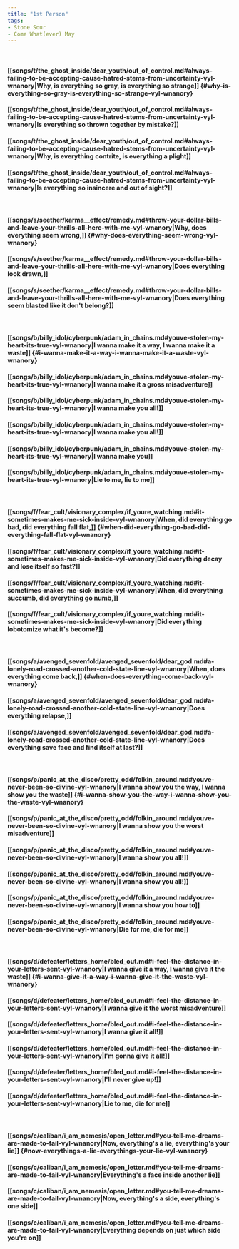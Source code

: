 ```yaml
---
title: "1st Person"
tags:
- Stone Sour
- Come What(ever) May
---
```

&nbsp;
#### [[songs/t/the_ghost_inside/dear_youth/out_of_control.md#always-failing-to-be-accepting-cause-hatred-stems-from-uncertainty-vyl-wnanory|Why, is everything so gray, is everything so strange]] {#why-is-everything-so-gray-is-everything-so-strange-vyl-wnanory}
#### [[songs/t/the_ghost_inside/dear_youth/out_of_control.md#always-failing-to-be-accepting-cause-hatred-stems-from-uncertainty-vyl-wnanory|Is everything so thrown together by mistake?]]
#### [[songs/t/the_ghost_inside/dear_youth/out_of_control.md#always-failing-to-be-accepting-cause-hatred-stems-from-uncertainty-vyl-wnanory|Why, is everything contrite, is everything a plight]]
#### [[songs/t/the_ghost_inside/dear_youth/out_of_control.md#always-failing-to-be-accepting-cause-hatred-stems-from-uncertainty-vyl-wnanory|Is everything so insincere and out of sight?]]
&nbsp;
#### [[songs/s/seether/karma__effect/remedy.md#throw-your-dollar-bills-and-leave-your-thrills-all-here-with-me-vyl-wnanory|Why, does everything seem wrong,]] {#why-does-everything-seem-wrong-vyl-wnanory}
#### [[songs/s/seether/karma__effect/remedy.md#throw-your-dollar-bills-and-leave-your-thrills-all-here-with-me-vyl-wnanory|Does everything look drawn,]]
#### [[songs/s/seether/karma__effect/remedy.md#throw-your-dollar-bills-and-leave-your-thrills-all-here-with-me-vyl-wnanory|Does everything seem blasted like it don't belong?]]
&nbsp;
#### [[songs/b/billy_idol/cyberpunk/adam_in_chains.md#youve-stolen-my-heart-its-true-vyl-wnanory|I wanna make it a way, I wanna make it a waste]] {#i-wanna-make-it-a-way-i-wanna-make-it-a-waste-vyl-wnanory}
#### [[songs/b/billy_idol/cyberpunk/adam_in_chains.md#youve-stolen-my-heart-its-true-vyl-wnanory|I wanna make it a gross misadventure]]
#### [[songs/b/billy_idol/cyberpunk/adam_in_chains.md#youve-stolen-my-heart-its-true-vyl-wnanory|I wanna make you all!]]
#### [[songs/b/billy_idol/cyberpunk/adam_in_chains.md#youve-stolen-my-heart-its-true-vyl-wnanory|I wanna make you all!]]
#### [[songs/b/billy_idol/cyberpunk/adam_in_chains.md#youve-stolen-my-heart-its-true-vyl-wnanory|I wanna make you]]
#### [[songs/b/billy_idol/cyberpunk/adam_in_chains.md#youve-stolen-my-heart-its-true-vyl-wnanory|Lie to me, lie to me]]
&nbsp;
#### [[songs/f/fear_cult/visionary_complex/if_youre_watching.md#it-sometimes-makes-me-sick-inside-vyl-wnanory|When, did everything go bad, did everything fall flat,]] {#when-did-everything-go-bad-did-everything-fall-flat-vyl-wnanory}
#### [[songs/f/fear_cult/visionary_complex/if_youre_watching.md#it-sometimes-makes-me-sick-inside-vyl-wnanory|Did everything decay and lose itself so fast?]]
#### [[songs/f/fear_cult/visionary_complex/if_youre_watching.md#it-sometimes-makes-me-sick-inside-vyl-wnanory|When, did everything succumb, did everything go numb,]]
#### [[songs/f/fear_cult/visionary_complex/if_youre_watching.md#it-sometimes-makes-me-sick-inside-vyl-wnanory|Did everything lobotomize what it's become?]]
&nbsp;
#### [[songs/a/avenged_sevenfold/avenged_sevenfold/dear_god.md#a-lonely-road-crossed-another-cold-state-line-vyl-wnanory|When, does everything come back,]] {#when-does-everything-come-back-vyl-wnanory}
#### [[songs/a/avenged_sevenfold/avenged_sevenfold/dear_god.md#a-lonely-road-crossed-another-cold-state-line-vyl-wnanory|Does everything relapse,]]
#### [[songs/a/avenged_sevenfold/avenged_sevenfold/dear_god.md#a-lonely-road-crossed-another-cold-state-line-vyl-wnanory|Does everything save face and find itself at last?]]
&nbsp;
#### [[songs/p/panic_at_the_disco/pretty_odd/folkin_around.md#youve-never-been-so-divine-vyl-wnanory|I wanna show you the way, I wanna show you the waste]] {#i-wanna-show-you-the-way-i-wanna-show-you-the-waste-vyl-wnanory}
#### [[songs/p/panic_at_the_disco/pretty_odd/folkin_around.md#youve-never-been-so-divine-vyl-wnanory|I wanna show you the worst misadventure]]
#### [[songs/p/panic_at_the_disco/pretty_odd/folkin_around.md#youve-never-been-so-divine-vyl-wnanory|I wanna show you all!]]
#### [[songs/p/panic_at_the_disco/pretty_odd/folkin_around.md#youve-never-been-so-divine-vyl-wnanory|I wanna show you all!]]
#### [[songs/p/panic_at_the_disco/pretty_odd/folkin_around.md#youve-never-been-so-divine-vyl-wnanory|I wanna show you how to]]
#### [[songs/p/panic_at_the_disco/pretty_odd/folkin_around.md#youve-never-been-so-divine-vyl-wnanory|Die for me, die for me]]
&nbsp;
#### [[songs/d/defeater/letters_home/bled_out.md#i-feel-the-distance-in-your-letters-sent-vyl-wnanory|I wanna give it a way, I wanna give it the waste]] {#i-wanna-give-it-a-way-i-wanna-give-it-the-waste-vyl-wnanory}
#### [[songs/d/defeater/letters_home/bled_out.md#i-feel-the-distance-in-your-letters-sent-vyl-wnanory|I wanna give it the worst misadventure]]
#### [[songs/d/defeater/letters_home/bled_out.md#i-feel-the-distance-in-your-letters-sent-vyl-wnanory|I wanna give it all!]]
#### [[songs/d/defeater/letters_home/bled_out.md#i-feel-the-distance-in-your-letters-sent-vyl-wnanory|I'm gonna give it all!]]
#### [[songs/d/defeater/letters_home/bled_out.md#i-feel-the-distance-in-your-letters-sent-vyl-wnanory|I'll never give up!]]
#### [[songs/d/defeater/letters_home/bled_out.md#i-feel-the-distance-in-your-letters-sent-vyl-wnanory|Lie to me, die for me]]
&nbsp;
#### [[songs/c/caliban/i_am_nemesis/open_letter.md#you-tell-me-dreams-are-made-to-fail-vyl-wnanory|Now, everything's a lie, everything's your lie]] {#now-everythings-a-lie-everythings-your-lie-vyl-wnanory}
#### [[songs/c/caliban/i_am_nemesis/open_letter.md#you-tell-me-dreams-are-made-to-fail-vyl-wnanory|Everything's a face inside another lie]]
#### [[songs/c/caliban/i_am_nemesis/open_letter.md#you-tell-me-dreams-are-made-to-fail-vyl-wnanory|Now, everything's a side, everything's one side]]
#### [[songs/c/caliban/i_am_nemesis/open_letter.md#you-tell-me-dreams-are-made-to-fail-vyl-wnanory|Everything depends on just which side you're on]]
